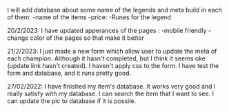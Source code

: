 I will add database about some name of the legends and meta build in each of them:
    -name of the items
    -price:
    -Runes for the legend

20/2/2023:
I have updated apperances of the pages :
    -mobile friendly
    -change color of the pages so that make it better

21/2/2023:
I just made a new form which allow user to update the meta of each champion. Although it hasn't completed, but I think it seems oke (update link hasn't created). I haven't apply css to the form. I have test the form and database, and it runs pretty good.

27/02/2022:
I have finished my item's database. It works very good and I really satisfy with my database. I can search the item that I want to see. I can update the pic to database if it is possile.